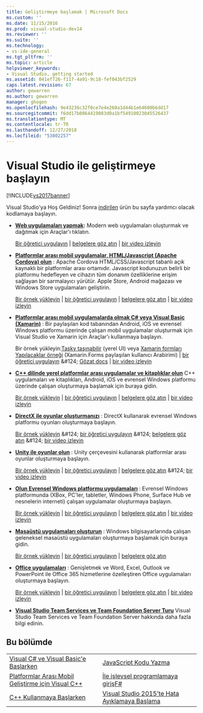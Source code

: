 ```yaml
---
title: Geliştirmeye başlamak | Microsoft Docs
ms.custom: ''
ms.date: 11/15/2016
ms.prod: visual-studio-dev14
ms.reviewer: ''
ms.suite: ''
ms.technology:
- vs-ide-general
ms.tgt_pltfrm: ''
ms.topic: article
helpviewer_keywords:
- Visual Studio, getting started
ms.assetid: 041ef726-f117-4a91-9c18-fef043bf2529
caps.latest.revision: 67
author: gewarren
ms.author: gewarren
manager: ghogen
ms.openlocfilehash: 9e43236c32f0ce7e4e260a1d44b1e64600b6dd17
ms.sourcegitcommit: f6dd17b0864419083d0a1bf54910023045526437
ms.translationtype: MT
ms.contentlocale: tr-TR
ms.lasthandoff: 12/27/2018
ms.locfileid: "53802257"
---
```

# <a name="get-started-developing-with-visual-studio"></a>Visual Studio ile geliştirmeye başlayın
[!INCLUDE[vs2017banner](../includes/vs2017banner.md)]

Visual Studio'ya Hoş Geldiniz! Sonra [indirilen](http://www.visualstudio.com/community) ürün bu sayfa yardımcı olacak kodlamaya başlayın.

-   **[Web uygulamaları yapmak](https://www.visualstudio.com/features/modern-web-tooling-vs):** Modern web uygulamaları oluşturmak ve dağıtmak için Araçlar'ı tıklatın.

     [Bir öğretici uygulayın](https://docs.asp.net/en/latest/tutorials/your-first-aspnet-application.html) &#124; [belgelere göz atın](https://docs.asp.net/) &#124; [bir video izleyin](http://www.asp.net/vnext)

-   **[Platformlar arası mobil uygulamalar, HTML/Javascript (Apache Cordova) olun](http://taco.visualstudio.com/docs/get-started-first-mobile-app/)**  :               Apache Cordova HTML/CSS/Javascript tabanlı açık kaynaklı bir platformlar arası ortamıdır.  Javascript kodunuzun belirli bir platformu hedefleyen ve cihazın tüm donanım özelliklerine erişim sağlayan bir sarmalayıcı yürütür. Apple Store, Android mağazası ve Windows Store uygulamaları geliştirin.

     [Bir örnek yükleyin](https://github.com/Microsoft/cordova-samples/tree/master/todo-angularjs) &#124; [bir öğretici uygulayın](http://taco.visualstudio.com/docs/get-started-first-mobile-app/) &#124; [belgelere göz atın](http://taco.visualstudio.com/docs/get-started-vs-tools-apache-cordova/) &#124; [bir video izleyin](https://channel9.msdn.com/Blogs/Seth-Juarez/Getting-Started-with-Apache-Cordova-in-Visual-Studio)

-   **[Platformlar arası mobil uygulamalarda olmak C# veya Visual Basic (Xamarin)](../cross-platform/visual-studio-and-xamarin.md)**  : Bir paylaşılan kod tabanından Android, iOS ve evrensel Windows platformu üzerinde çalışan mobil uygulamalar oluşturmak için Visual Studio ve Xamarin için Araçlar'ı kullanmaya başlayın.

     Bir örnek yükleyin:[Tasky taşınabilir](http://developer.xamarin.com/samples/mobile/TaskyPortable/) (yerel UI) veya [Xamarin formları Yapılacaklar örneği](https://github.com/xamarin/xamarin-forms-samples/tree/master/Todo) (Xamarin.Forms paylaşılan kullanıcı Arabirimi) &#124; [bir öğretici uygulayın](https://msdn.microsoft.com/library/dn879698\(v=vs.140\).aspx) &#124; [Gözat docs](https://msdn.microsoft.com/library/mt299001.aspx) &#124; [bir video izleyin](https://channel9.msdn.com/Series/Cross-Platform-Development-with-Xamarin--Visual-Studio/01)

-   **[C++ dilinde yerel platformlar arası uygulamalar ve kitaplıklar olun](https://www.visualstudio.com/explore/cplusplus-mdd-vs.aspx)**  C++ uygulamaları ve kitaplıkları, Android, iOS ve evrensel Windows platformu üzerinde çalışan oluşturmaya başlamak için buraya gidin.

     [Bir örnek yükleyin](https://code.msdn.microsoft.com/MoreTeaPots-Android-a9bd8549) &#124; [bir öğretici uygulayın](https://msdn.microsoft.com/library/dn707595.aspx) &#124; [belgelere göz atın](https://msdn.microsoft.com/library/dn707591.aspx) &#124; [bir video izleyin](https://channel9.msdn.com/Series/ConnectOn-Demand/239)

-   **[DirectX ile oyunlar oluşturmanızı](https://msdn.microsoft.com/library/windows/desktop/ee663274\(v=vs.85\).aspx)**  : DirectX kullanarak evrensel Windows platformu oyunları oluşturmaya başlayın.

     [Bir örnek yükleyin](https://msdn.microsoft.com/library/windows/desktop/bb153300\(v=vs.85\).aspx) &#124; [bir öğretici uygulayın](https://msdn.microsoft.com/library/windows/desktop/bb153264\(v=vs.85\).aspx) &#124; [belgelere göz atın](https://msdn.microsoft.com/library/windows/desktop/ee663274\(v=vs.85\).aspx) &#124; [bir video izleyin](https://channel9.msdn.com/Series/Introduction-to-C-and-DirectX-Game-Development/01)

-   **[Unity ile oyunlar olun](../cross-platform/visual-studio-tools-for-unity.md)**  : Unity çerçevesini kullanarak platformlar arası oyunlar oluşturmaya başlayın.

     [Bir örnek yükleyin](http://unity3d.com/learn/resources/downloads) &#124; [bir öğretici uygulayın](http://unity3d.com/learn/tutorials/projects/roll-ball-tutorial) &#124; [belgelere göz atın](https://msdn.microsoft.com/library/dn940019\(v=vs.140\).aspx) &#124; [bir video izleyin](https://www.youtube.com/playlist?list=PLReL099Y5nRfseAg0k1SJOlpqdcsDs8Em)

-   **[Olun Evrensel Windows platformu uygulamaları](https://dev.windows.com/windows-apps)**  : Evrensel Windows platformunda (XBox, PC'ler, tabletler, Windows Phone, Surface Hub ve nesnelerin interneti) çalışan uygulamalar oluşturmaya başlayın.

     [Bir örnek yükleyin](https://github.com/Microsoft/Windows-universal-samples) &#124; [bir öğretici uygulayın](https://msdn.microsoft.com/library/windows/apps/dn765018.aspx) &#124; [belgelere göz atın](https://dev.windows.com) &#124; [bir video izleyin](https://channel9.msdn.com/Blogs/One-Dev-Minute/Getting-started-with-Windows-10)

-   **[Masaüstü uygulamaları oluşturun](https://dev.windows.com/desktop)**  : Windows bilgisayarlarında çalışan geleneksel masaüstü uygulamaları oluşturmaya başlamak için buraya gidin.

     [Bir örnek yükleyin](https://github.com/microsoft/windows-classic-samples) &#124; [bir öğretici uygulayın](https://msdn.microsoft.com/library/dd492171.aspx) &#124; [belgelere göz atın](https://dev.windows.com/desktop)

-   **[Office uygulamaları](https://msdn.microsoft.com/library/fp161347.aspx)**  : Genişletmek ve Word, Excel, Outlook ve PowerPoint ile Office 365 hizmetlerine özelleştiren Office uygulamaları oluşturmaya başlayın.

     [Bir örnek yükleyin](https://code.msdn.microsoft.com/office365/) &#124; [bir öğretici uygulayın](http://dev.office.com/getting-started/office365apis) &#124; [belgelere göz atın](https://msdn.microsoft.com/office/aa905340.aspx) &#124; [bir video izleyin](http://dev.office.com/videos)

-   **[Visual Studio Team Services ve Team Foundation Server Turu](https://www.visualstudio.com/products/visual-studio-team-services-vs)**  Visual Studio Team Services ve Team Foundation Server hakkında daha fazla bilgi edinin.

## <a name="in-this-section"></a>Bu bölümde

|||
|-|-|
|[Visual C# ve Visual Basic'e Başlarken](../ide/getting-started-with-visual-csharp-and-visual-basic.md)|[JavaScript Kodu Yazma](http://msdn.microsoft.com/library/cte3c772\(v=vs.94\).aspx)|
|[Platformlar Arası Mobil Geliştirme için Visual C++](../cross-platform/visual-cpp-for-cross-platform-mobile-development.md)|[İle işlevsel programlamaya girişF#](http://msdn.microsoft.com/library/vstudio/dd233147.aspx)|
|[C++ Kullanmaya Başlarken](../ide/getting-started-with-cpp-in-visual-studio.md)|[Visual Studio 2015'te Hata Ayıklamaya Başlama](../ide/getting-started-with-debugging-in-visual-studio-2015.md)|
